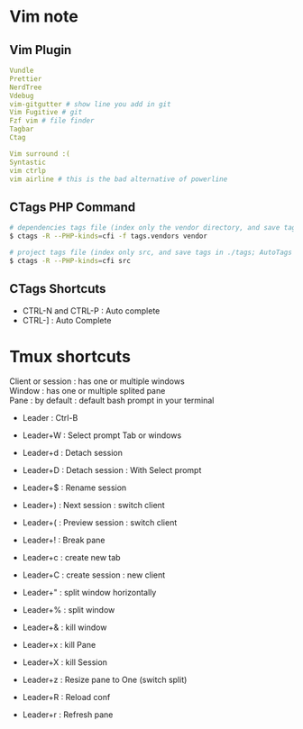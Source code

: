 # Vim note

## Vim Plugin
```yml
Vundle
Prettier
NerdTree
Vdebug
vim-gitgutter # show line you add in git
Vim Fugitive # git
Fzf vim # file finder
Tagbar
Ctag

Vim surround :(
Syntastic
vim ctrlp
vim airline # this is the bad alternative of powerline

```
## CTags PHP Command
```bash
# dependencies tags file (index only the vendor directory, and save tags in ./tags.vendors)
$ ctags -R --PHP-kinds=cfi -f tags.vendors vendor

# project tags file (index only src, and save tags in ./tags; AutoTags will update this one)
$ ctags -R --PHP-kinds=cfi src
```

## CTags Shortcuts

- CTRL-N and CTRL-P : Auto complete
- CTRL-] : Auto Complete 

# Tmux shortcuts

Client or session : has one or multiple windows \
Window :  has one or multiple  splited pane \
Pane : by default : default bash prompt in your terminal

- Leader : Ctrl-B

- Leader+W : Select prompt Tab or windows 
- Leader+d : Detach session
- Leader+D : Detach session : With Select prompt
- Leader+$ : Rename session
- Leader+) : Next session : switch client
- Leader+( : Preview session : switch client

- Leader+! : Break pane

- Leader+c : create new tab
- Leader+C : create session : new client

- Leader+" : split window horizontally
- Leader+% : split window 
- Leader+& : kill window
- Leader+x : kill Pane
- Leader+X : kill Session

- Leader+z : Resize pane to One (switch split) 
- Leader+R : Reload conf
- Leader+r : Refresh pane  
 
 



